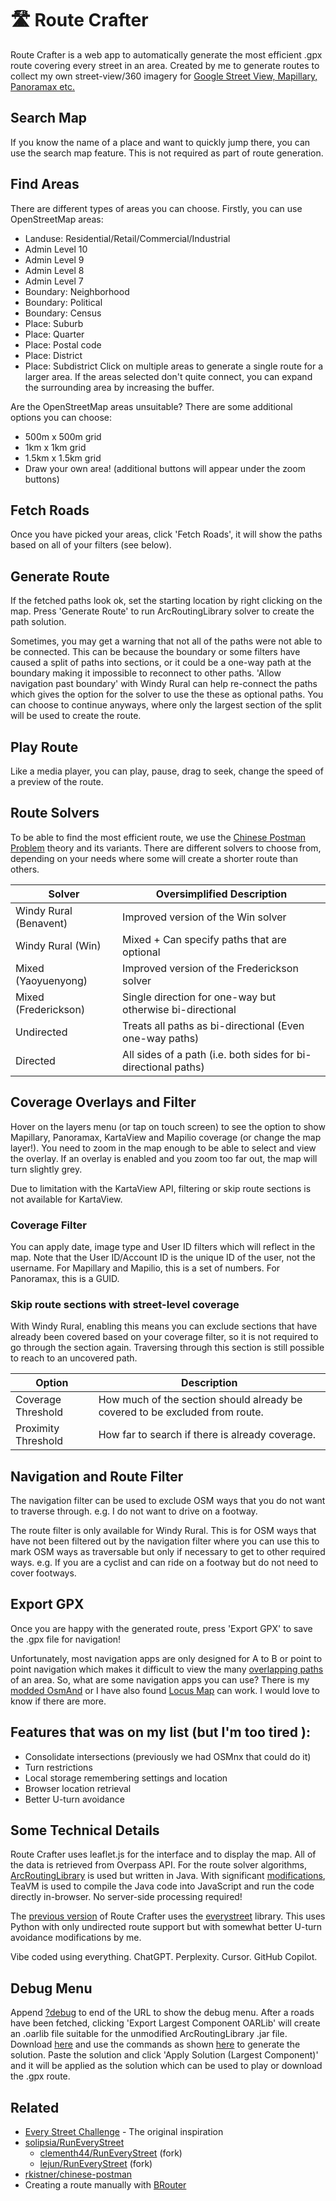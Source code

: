# 🛣️ Route Crafter

Route Crafter is a web app to automatically generate the most efficient .gpx route covering every street in an area. Created by me to generate routes to collect my own street-view/360 imagery for [Google Street View, Mapillary, Panoramax etc.](https://wiki.openstreetmap.org/wiki/Street-level_imagery_services)

## Search Map
If you know the name of a place and want to quickly jump there, you can use the search map feature. This is not required as part of route generation.

## Find Areas
There are different types of areas you can choose. Firstly, you can use OpenStreetMap areas:
* Landuse: Residential/Retail/Commercial/Industrial
* Admin Level 10
* Admin Level 9
* Admin Level 8
* Admin Level 7
* Boundary: Neighborhood
* Boundary: Political
* Boundary: Census
* Place: Suburb
* Place: Quarter
* Place: Postal code
* Place: District
* Place: Subdistrict
Click on multiple areas to generate a single route for a larger area. If the areas selected don't quite connect, you can expand the surrounding area by increasing the buffer.

Are the OpenStreetMap areas unsuitable? There are some additional options you can choose:
* 500m x 500m grid
* 1km x 1km grid
* 1.5km x 1.5km grid
* Draw your own area! (additional buttons will appear under the zoom buttons)

## Fetch Roads
Once you have picked your areas, click 'Fetch Roads', it will show the paths based on all of your filters (see below).

## Generate Route
If the fetched paths look ok, set the starting location by right clicking on the map. Press 'Generate Route' to run ArcRoutingLibrary solver to create the path solution.

Sometimes, you may get a warning that not all of the paths were not able to be connected. This can be because the boundary or some filters have caused a split of paths into sections, or it could be a one-way path at the boundary making it impossible to reconnect to other paths. 'Allow navigation past boundary' with Windy Rural can help re-connect the paths which gives the option for the solver to use the these as optional paths. You can choose to continue anyways, where only the largest section of the split will be used to create the route.

## Play Route
Like a media player, you can play, pause, drag to seek, change the speed of a preview of the route.

## Route Solvers
To be able to find the most efficient route, we use the [Chinese Postman Problem](https://en.wikipedia.org/wiki/Chinese_postman_problem) theory and its variants. There are different solvers to choose from, depending on your needs where some will create a shorter route than others.

| Solver | Oversimplified Description |
|--|--|
| Windy Rural (Benavent) | Improved version of the Win solver |
| Windy Rural (Win) | Mixed + Can specify paths that are optional |
| Mixed (Yaoyuenyong) | Improved version of the Frederickson solver |
| Mixed (Frederickson)| Single direction for one-way but otherwise bi-directional |
| Undirected | Treats all paths as bi-directional (Even one-way paths) |
| Directed | All sides of a path (i.e. both sides for bi-directional paths) |

## Coverage Overlays and Filter
Hover on the layers menu (or tap on touch screen) to see the option to show Mapillary, Panoramax, KartaView and Mapilio coverage (or change the map layer!). You need to zoom in the map enough to be able to select and view the overlay. If an overlay is enabled and you zoom too far out, the map will turn slightly grey.

Due to limitation with the KartaView API, filtering or skip route sections is not available for KartaView.

### Coverage Filter
You can apply date, image type and User ID filters which will reflect in the map. Note that the User ID/Account ID is the unique ID of the user, not the username. For Mapillary and Mapilio, this is a set of numbers. For Panoramax, this is a GUID.

### Skip route sections with street-level coverage
With Windy Rural, enabling this means you can exclude sections that have already been covered based on your coverage filter, so it is not required to go through the section again. Traversing through this section is still possible to reach to an uncovered path.

| Option | Description|
|-|-|
| Coverage Threshold | How much of the section should already be covered to be excluded from route. |
|Proximity Threshold | How far to search if there is already coverage. |


## Navigation and Route Filter
The navigation filter can be used to exclude OSM ways that you do not want to traverse through. e.g. I do not want to drive on a footway.

The route filter is only available for Windy Rural. This is for OSM ways that have not been filtered out by the navigation filter where you can use this to mark OSM ways as traversable but only if necessary to get to other required ways. e.g. If you are a cyclist and can ride on a footway but do not need to cover footways.

## Export GPX
Once you are happy with the generated route, press 'Export GPX' to save the .gpx file for navigation! 

Unfortunately, most navigation apps are only designed for A to B or point to point navigation which makes it difficult to view the many [overlapping paths](https://github.com/osmandapp/OsmAnd/issues/9975) of an area. So, what are some navigation apps you can use? There is my [modded OsmAnd](https://github.com/seen-one/OsmAnd) or I have also found [Locus Map](https://www.locusmap.app/) can work. I would love to know if there are more.

## Features that was on my list (but I'm too tired ):
* Consolidate intersections (previously we had OSMnx that could do it)
* Turn restrictions
* Local storage remembering settings and location
* Browser location retrieval
* Better U-turn avoidance

## Some Technical Details
Route Crafter uses leaflet.js for the interface and to display the map. All of the data is retrieved from Overpass API. For the route solver algorithms, [ArcRoutingLibrary](https://github.com/Olibear/ArcRoutingLibrary) is used but written in Java. With significant [modifications](https://github.com/seen-one/ArcRoutingLibrary/), TeaVM is used to compile the Java code into JavaScript and run the code directly in-browser. No server-side processing required!

The [previous version](https://github.com/seen-one/Route-Crafter/tree/everystreet) of Route Crafter uses the [everystreet](https://github.com/matejker/everystreet) library. This uses Python with only undirected route support but with somewhat better U-turn avoidance modifications by me. 

Vibe coded using everything. ChatGPT. Perplexity. Cursor. GitHub Copilot.

## Debug Menu
Append [?debug](https://route.crafter.seen.one/?debug) to end of the URL to show the debug menu. After a roads have been fetched, clicking 'Export Largest Component OARLib' will create an .oarlib file suitable for the unmodified ArcRoutingLibrary .jar file. Download [here](https://github.com/Olibear/ArcRoutingLibrary/releases/tag/1.0.1) and use the commands as shown [here](https://github.com/Olibear/ArcRoutingLibrary/blob/master/HOW_TO_USE.txt) to generate the solution. Paste the solution and click 'Apply Solution (Largest Component)' and it will be applied as the solution which can be used to play or download the .gpx route.

## Related
* [Every Street Challenge](http://www.everystreetchallenge.com/) - The original inspiration
* [solipsia/RunEveryStreet](https://github.com/solipsia/RunEveryStreet)
	*  [clementh44/RunEveryStreet](https://github.com/clementh44/RunEveryStreet) (fork)
	* [lejun/RunEveryStreet](https://codeberg.org/lejun/RunEveryStreet) (fork)
* [rkistner/chinese-postman](https://github.com/rkistner/chinese-postman)
* Creating a route manually with [BRouter](https://brouter.de/brouter-web/)
